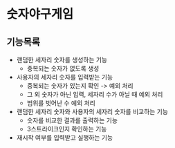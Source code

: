 # 숫자야구게임

## 기능목록

- 랜덤한 세자리 숫자를 생성하는 기능
    - 중복되는 숫자가 없도록 생성
- 사용자의 세자리 숫자를 입력받는 기능
    - 중복되는 숫자가 있는지 확인 -> 예외 처리
    - 그 외 숫자가 아닌 입력, 세자리 수가 아닐 때 예외 처리
    - 범위를 벗어난 수 예외 처리
- 랜덤한 세자리 숫자와 사용자의 세자리 숫자를 비교하는 기능
    - 숫자를 비교한 결과를 출력하는 기능
    - 3스트라이크인지 확인하는 기능
- 재시작 여부를 입력받고 실행하는 기능
